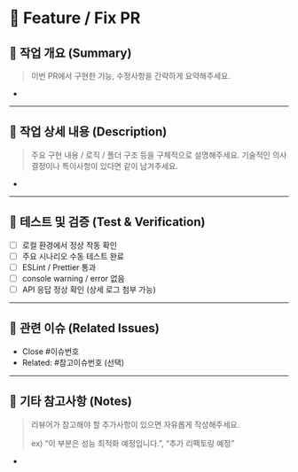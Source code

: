 # 🚀 Feature / Fix PR

## 📌 작업 개요 (Summary)

> 이번 PR에서 구현한 기능, 수정사항을 간략하게 요약해주세요.

-


---

## 🧱 작업 상세 내용 (Description)
> 주요 구현 내용 / 로직 / 폴더 구조 등을 구체적으로 설명해주세요.
> 기술적인 의사결정이나 특이사항이 있다면 같이 남겨주세요.

-


---

## 🧪 테스트 및 검증 (Test & Verification)
- [ ] 로컬 환경에서 정상 작동 확인
- [ ] 주요 시나리오 수동 테스트 완료
- [ ] ESLint / Prettier 통과
- [ ] console warning / error 없음
- [ ] API 응답 정상 확인 (상세 로그 첨부 가능)

---

## 🧩 관련 이슈 (Related Issues)
- Close #이슈번호
- Related: #참고이슈번호 (선택)

---

## 💬 기타 참고사항 (Notes)
> 리뷰어가 참고해야 할 추가사항이 있으면 자유롭게 작성해주세요.
>
> ex) “이 부분은 성능 최적화 예정입니다.”, “추가 리팩토링 예정”

- 
